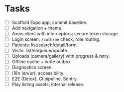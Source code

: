 # Tasks
- [ ] Scaffold Expo app; commit baseline.
- [ ] Add navigation + theme.
- [ ] Axios client with interceptors; secure token storage.
- [ ] Login screen; `/auth/me` check; role routing.
- [ ] Patients: list/search/detail/form.
- [ ] Visits: list/enqueue/update.
- [ ] Uploads (camera/gallery) with progress & retry.
- [ ] Offline cache + write outbox.
- [ ] Diagnostics screen.
- [ ] i18n (en/ur), accessibility.
- [ ] E2E (Detox), CI pipeline, Sentry.
- [ ] Play listing assets; internal release.
